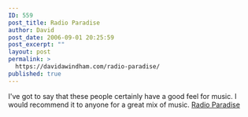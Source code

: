 ```yaml
---
ID: 559
post_title: Radio Paradise
author: David
post_date: 2006-09-01 20:25:59
post_excerpt: ""
layout: post
permalink: >
  https://davidawindham.com/radio-paradise/
published: true
---
```

I've got to say that these people certainly have a good feel for music.  I would recommend it to anyone for a great mix of music.
<a href="http://www.radioparadise.com">Radio Paradise</a>
